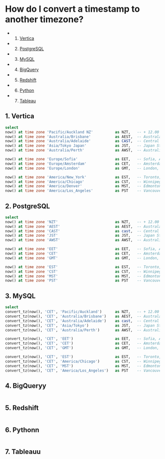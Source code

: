 # How do I convert a timestamp to another timezone?

<!-- vscode-markdown-toc -->
* 1. [Vertica](#Vertica)
* 2. [PostgreSQL](#PostgreSQL)
* 3. [MySQL](#MySQL)
* 4. [BigQuery](#BigQuery)
* 5. [Redshift](#Redshift)
* 6. [Python](#Python)
* 7. [Tableau](#Tableau)

<!-- vscode-markdown-toc-config
	numbering=true
	autoSave=true
	/vscode-markdown-toc-config -->
<!-- /vscode-markdown-toc -->

##  1. <a name='Vertica'></a>Vertica
```sql
select
now() at time zone 'Pacific/Auckland NZ'          as NZT,   -- + 12.00 Welington, New Zealand
now() at time zone 'Australia/Brisbane'           as AEST,  -- Australa Eastern Standard Time = Brisbane, Sydney, Melbourne, Canberra
now() at time zone 'Australia/Adelaide'           as CAST,  -- Central Australia Standard Time = Adelaide
now() at time zone 'Asia/Tokyo Japan'             as JST,   -- Japan Standard Time = Tokyo, Seoul
now() at time zone 'Australia/Perth'              as AWST,  -- Australia Western Standard Time = Perth

now() at time zone 'Europe/Sofia'                 as EET,   -- Sofia, Athens, Vilnius, Bucharest
now() at time zone 'Europe/Amsterdam'             as CET,   -- Amsterdam, Paris, Berlin, Madrid, Rome
now() at time zone 'Europe/London'                as GMT,   -- London, Dublin

now() at time zone 'America/New_York'             as EST,   -- Toronto, New York, Boston, Rio De Janeiro
now() at time zone 'America/Chicago'              as CST,   -- Winnipeg, Chicago, Houston, Kansas, New Orleans
now() at time zone 'America/Denver'               as MST,   -- Edmonton, Calgary, Denver, Phoenix
now() at time zone 'America/Los_Angeles'          as PST    -- Vancouver, Los Angeles
```

##  2. <a name='PostgreSQL'></a>PostgreSQL
```sql
select
now() at time zone 'NZT'                          as NZT,   -- + 12.00 Welington, New Zealand
now() at time zone 'AEST'                         as AEST,  -- Australa Eastern Standard Time = Brisbane, Sydney, Melbourne, Canberra
now() at time zone 'CAST'                         as cast,  -- Central Australia Standard Time = Adelaide
now() at time zone 'JST'                          as JST,   -- Japan Standard Time = Tokyo, Seoul
now() at time zone 'AWST'                         as AWST,  -- Australia Western Standard Time = Perth

now() at time zone 'EET'                          as EET,   -- Sofia, Athens, Vilnius, Bucharest
now() at time zone 'CET'                          as CET,   -- Amsterdam, Paris, Berlin, Madrid, Rome
now() at time zone 'GMT'                          as GMT,   -- London, Dublin

now() at time zone 'EST'                          as EST,   -- Toronto, New York, Boston, Rio De Janeiro
now() at time zone 'CST'                          as CST,   -- Winnipeg, Chicago, Houston, Kansas, New Orleans
now() at time zone 'MST'                          as MST,   -- Edmonton, Calgary, Denver, Phoenix
now() at time zone 'PST'                          as PST    -- Vancouver, Los Angeles
```


##  3. <a name='MySQL'></a>MySQL
```sql
select
convert_tz(now(), 'CET', 'Pacific/Auckland')      as NZT,   -- + 12.00 Welington, New Zealand
convert_tz(now(), 'CET', 'Australia/Brisbane')    as AEST,  -- Australa Eastern Standard Time = Brisbane, Sydney, Melbourne, Canberra
convert_tz(now(), 'CET', 'Australia/Adelaide')    as cast,  -- Central Australia Standard Time = Adelaide
convert_tz(now(), 'CET', 'Asia/Tokyo')            as JST,   -- Japan Standard Time = Tokyo, Seoul
convert_tz(now(), 'CET', 'Australia/Perth')       as AWST,  -- Australia Western Standard Time = Perth

convert_tz(now(), 'CET', 'EET')                   as EET,   -- Sofia, Athens, Vilnius, Bucharest
convert_tz(now(), 'CET', 'CET')                   as CET,   -- Amsterdam, Paris, Berlin, Madrid, Rome
convert_tz(now(), 'CET', 'GMT')                   as GMT,   -- London, Dublin

convert_tz(now(), 'CET', 'EST')                   as EST,   -- Toronto, New York, Boston, Rio De Janeiro
convert_tz(now(), 'CET', 'America/Chicago')       as CST,   -- Winnipeg, Chicago, Houston, Kansas, New Orleans
convert_tz(now(), 'CET', 'MST')                   as MST,   -- Edmonton, Calgary, Denver, Phoenix
convert_tz(now(), 'CET', 'America/Los_Angeles')   as PST    -- Vancouver, Los Angeles
```

##  4. <a name='BigQuery'></a>BigQueryy
 ```sql
 ```

##  5. <a name='Redshift'></a>Redshift
```sql
```

##  6. <a name='Python'></a>Pythonn
 ```python
 ```

##  7. <a name='Tableau'></a>Tableauu
 ```
 ```